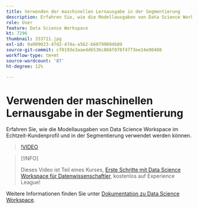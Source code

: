 ```yaml
---
title: Verwenden der maschinellen Lernausgabe in der Segmentierung
description: Erfahren Sie, wie die Modellausgaben von Data Science Workspace im Echtzeit-Kundenprofil und in der Segmentierung verwendet werden können.
role: User
feature: Data Science Workspace
kt: 7296
thumbnail: 333711.jpg
exl-id: 9a909023-47d2-474a-a562-b60799094b89
source-git-commit: cf0193e3aae4d6536c868f078f4773ee14e90408
workflow-type: tm+mt
source-wordcount: '87'
ht-degree: 12%

---
```


# Verwenden der maschinellen Lernausgabe in der Segmentierung

Erfahren Sie, wie die Modellausgaben von Data Science Workspace im Echtzeit-Kundenprofil und in der Segmentierung verwendet werden können.

>[!VIDEO](https://video.tv.adobe.com/v/333711)

>[!INFO]
>
> Dieses Video ist Teil eines Kurses, [Erste Schritte mit Data Science Workspace für Datenwissenschaftler](https://experienceleague.adobe.com/?recommended=ExperiencePlatform-U-1-2021.1.dsw), kostenlos auf Experience League!

Weitere Informationen finden Sie unter [Dokumentation zu Data Science Workspace](https://experienceleague.adobe.com/docs/experience-platform/data-science-workspace/home.html?lang=de).
